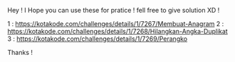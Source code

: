 Hey ! I Hope you can use these for pratice ! fell free to give solution XD !

1 : https://kotakode.com/challenges/details/1/7267/Membuat-Anagram
2 : https://kotakode.com/challenges/details/1/7268/Hilangkan-Angka-Duplikat
3 : https://kotakode.com/challenges/details/1/7269/Perangko

Thanks !